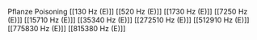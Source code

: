 Pflanze Poisoning
[[130 Hz (E)]]
[[520 Hz (E)]]
[[1730 Hz (E)]]
[[7250 Hz (E)]]
[[15710 Hz (E)]]
[[35340 Hz (E)]]
[[272510 Hz (E)]]
[[512910 Hz (E)]]
[[775830 Hz (E)]]
[[815380 Hz (E)]]